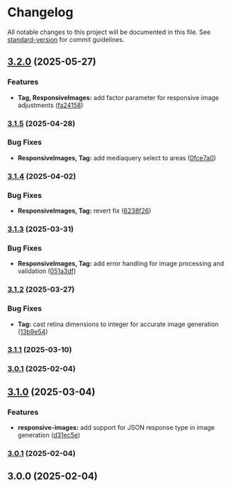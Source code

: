 # Changelog

All notable changes to this project will be documented in this file. See [standard-version](https://github.com/conventional-changelog/standard-version) for commit guidelines.

## [3.2.0](https://github.com/mokkapps/changelog-generator-demo/compare/v3.1.5...v3.2.0) (2025-05-27)


### Features

* **Tag, ResponsiveImages:** add factor parameter for responsive image adjustments ([fa24158](https://github.com/mokkapps/changelog-generator-demo/commits/fa24158eb6beb6c6e826185e48ee10716686b412))

### [3.1.5](https://github.com/mokkapps/changelog-generator-demo/compare/v3.1.4...v3.1.5) (2025-04-28)


### Bug Fixes

* **ResponsiveImages, Tag:** add mediaquery select to areas ([0fce7a0](https://github.com/mokkapps/changelog-generator-demo/commits/0fce7a0d419246813c5dd745aacb39263d09ad9b))

### [3.1.4](https://github.com/mokkapps/changelog-generator-demo/compare/v3.1.3...v3.1.4) (2025-04-02)


### Bug Fixes

* **ResponsiveImages, Tag:** revert fix ([6238f26](https://github.com/mokkapps/changelog-generator-demo/commits/6238f26f4a8bd09dc8cb4f990e0c4f5f007fe327))

### [3.1.3](https://github.com/mokkapps/changelog-generator-demo/compare/v3.1.2...v3.1.3) (2025-03-31)


### Bug Fixes

* **ResponsiveImages, Tag:** add error handling for image processing and validation ([051a3df](https://github.com/mokkapps/changelog-generator-demo/commits/051a3dfbd24b024eb3bad907a6890e323b671140))

### [3.1.2](https://github.com/mokkapps/changelog-generator-demo/compare/v3.1.1...v3.1.2) (2025-03-27)


### Bug Fixes

* **Tag:** cast retina dimensions to integer for accurate image generation ([13b9e54](https://github.com/mokkapps/changelog-generator-demo/commits/13b9e54316c37fd3ef1d30b1ecc1e16a0de182c3))

### [3.1.1](https://github.com/mokkapps/changelog-generator-demo/compare/v3.1.0...v3.1.1) (2025-03-10)

### [3.0.1](https://github.com/mokkapps/changelog-generator-demo/compare/v3.0.0...v3.0.1) (2025-02-04)

## [3.1.0](https://github.com/mokkapps/changelog-generator-demo/compare/v3.0.0...v3.1.0) (2025-03-04)


### Features

* **responsive-images:** add support for JSON response type in image generation ([d31ec5e](https://github.com/mokkapps/changelog-generator-demo/commits/d31ec5e6deff7b67815835d5dd272466102178f2))

### [3.0.1](https://github.com/mokkapps/changelog-generator-demo/compare/v3.0.0...v3.0.1) (2025-02-04)


## 3.0.0 (2025-02-04)
